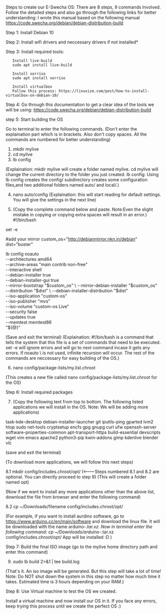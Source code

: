 Steps to create our E-Swecha OS:
There are 8 steps, 9 commands Involved. Follow the detailed steps and also go through the following links for better understanding:
I wrote this manual based on the following manual https://code.swecha.org/debian/debian-distribution-build
 

Step 1: Install Debian 10

Step 2: Install wifi drivers and neccessary drivers if not installed* 

Step 3: Install required tools: 
   
       Install live-build
       sudo apt install live-build

       Install xorriso
       sudo apt install xorriso

       Install virtualbox 
       Follow this process: https://linuxize.com/post/how-to-install-virtualbox-on-debian-10/

Step 4: Go through this documentation to get a clear idea of the tools we will be using: 
        https://code.swecha.org/debian/debian-distribution-build

step 5: Start building the OS

Go to terminal to enter the following commands. (Don't enter the explaination part which is in brackets. Also don't copy spaces. All the commands are numbered for better understanding)

1.  mkdir mylive    
2.  cd mylive       
3.  lb config       

  (Explaination: mkdir mylive will create a folder named mylive. 
   cd mylive will change the current directory to the folder you just created.
   lb config: Using lb config creates the config/ subdirectory creates some configuration files,and two additional folders named auto/ and local/.)

4.  nano auto/config 
  (Explaination: this will start reading for default settings. You will give the settings in the next line)

5. (Copy the complete command below and paste. Note:Even the slight mistake in copying or copying extra spaces will result in an error.)  
#!/bin/bash

set -e


#add your mirror
custom_os="http://debianmirror.nkn.in/debian"
dist="buster"

lb config noauto \
     --architectures amd64 \
     --archive-areas "main contrib non-free" \
     --interactive shell \
     --debian-installer true  \
     --debian-installer-gui true \
     --mirror-bootstrap "$custom_os" \
     --mirror-debian-installer "$custom_os" \
     --distribution "$dist" \
     --debian-installer-distribution "$dist" \
     --iso-application "custom-os" \
     --iso-publisher "mvs" \
     --iso-volume "custom-os Live" \
     --security false \
     --updates true \
     --memtest memtest86 \
	"${@}"
 
(Save and exit the terminal)
(Explaination: #!/bin/bash is a command that tells the system that this file is a set of commands that need to be executed. set -e will ignore errors and will go to next command incase it gets any errors.  If noauto \ is not used, infinite recursion will occur. The rest of the commands are neccessary for easy building of the OS.)

6. nano config/package-lists/my.list.chroot

(This creates a new file called nano config/package-lists/my.list.chroot for the OS)

Step 6: Install required packages 

7. (Copy the following text from top to bottom. The following listed applications we will install in the OS. Note: We will be adding more applications) 

task-kde-desktop
debian-installer-launcher
git
iputils-ping
gparted
lvm2
htop
sudo
net-tools
cryptsetup
encfs
gpg
gnupg
curl
ufw
openssh-server
software-properties-common
apt-transport-https
build-essential
devscripts
wget
vim
emacs
apache2
python3-pip
kwin-addons
gimp
kdenlive
blender
vlc
  
(save and exit the terminal)

(To download more applications, we will follow this next steps)

8.1 mkdir config/includes.chroot/opt/          (<---Steps numbered 8.1 and 8.2 are optional. You can directly proceed to step 9)
(This will create a folder named opt)

(Now if we want to install any more applications other than the above list, download the file from browser and enter the following command)

8.2 cp ~/Downloads/filename config/includes.chroot/opt/ 

(For example, if you want to install aurdino software, go to https://www.arduino.cc/en/main/software and download the linux file. It will be downloaded with the name arduino-*.tar.xz. Now in terminal enter the following command: cp ~/Downloads/arduino-*.tar.xz config/includes.chroot/opt/ 
App will be installed :D )


Step 7: Build the final ISO image (go to the mylive home directory path and enter this command)

9. sudo lb build 2>&1 | tee build.log

(That's it. An iso image will be generated. But this step will take a lot of time! Note: Do NOT shut down the system in this step no matter how much time it takes. Estimated time is 3 hours depending on your RAM.) 

Step 8: Use Virtual machine to test the OS we created.

Install a virtual machine and now install our OS in it. If you face any errors, keep trying this process until we create the perfect OS :)
